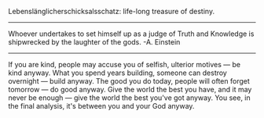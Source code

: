
Lebenslänglicherschicksalsschatz: 
life-long treasure of destiny.


---


Whoever undertakes to set himself up as a judge of Truth and Knowledge is shipwrecked by the laughter of the gods.
-A. Einstein


---


If you are kind, people may accuse you of selfish, ulterior motives — be kind anyway.
What you spend years building, someone can destroy overnight — build anyway.
The good you do today, people will often forget tomorrow — do good anyway.
Give the world the best you have, and it may never be enough — give the world the best you've got anyway.
You see, in the final analysis, it's between you and your God anyway.